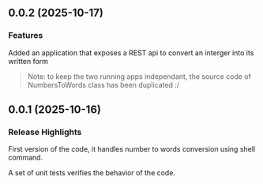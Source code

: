 <a name="0.0.2"></a>
## 0.0.2 (2025-10-17)

### Features

Added an application that exposes a REST api to convert an interger into its written form

> Note: to keep the two running apps independant, the source code of NumbersToWords class has been duplicated  :/


<a name="0.0.1"></a>
## 0.0.1 (2025-10-16)

### Release Highlights

First version of the code, it handles number to words conversion using shell command.

A set of unit tests verifies the behavior of the code.

